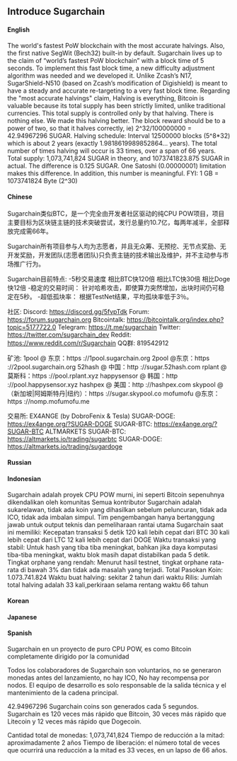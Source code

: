 Introduce Sugarchain
--------------------


#### English
The world's fastest PoW blockchain with the most accurate halvings. Also, the first native SegWit (Bech32) built-in by default. Sugarchain lives up to the claim of “world’s fastest PoW blockchain” with a block time of 5 seconds. To implement this fast block time, a new difficulty adjustment algorithm was needed and we developed it. Unlike Zcash’s N17, SugarShield-N510 (based on Zcash’s modification of Digishield) is meant to have a steady and accurate re-targeting to a very fast block time. Regarding the "most accurate halvings" claim, Halving is everything, Bitcoin is valuable because its total supply has been strictly limited, unlike traditional currencies. This total supply is controlled only by that halving. There is nothing else. We made this halving better. The block reward should be to a power of two, so that it halves correctly, ie) 2^32/100000000 = 42.94967296 SUGAR. Halving schedule: Interval 12500000 blocks (5^8*32) which is about 2 years (exactly 1.9818619989852864… years). The total number of times halving will occur is 33 times, over a span of 66 years. Total supply: 1,073,741,824 SUGAR in theory, and 1073741823.875 SUGAR in actual. The difference is 0.125 SUGAR. One Satoshi (0.00000001) limitation makes this difference. In addition, this number is meaningful. FYI: 1 GB = 1073741824 Byte (2^30)


#### Chinese
Sugarchain类似BTC，是一个完全由开发者社区驱动的纯CPU POW项目，项目主要目标为区块链主链的技术突破尝试，发行总量约10.7亿，每两年减半，全部释放完成需66年。

Sugarchain所有项目参与人均为志愿者，并且无众筹、无预挖、无节点奖励、无开发奖励，开发团队(志愿者团队)只负责主链的技术输出及维护，并不主动参与市场推广行为。

Sugarchain目前特点:
-5秒交易速度
 相比BTC快120倍
 相比LTC快30倍
 相比Doge快12倍
-稳定的交易时间：
 针对哈希攻击，即使算力突然增加，出块时间仍可稳定在5秒。
-超低孤块率：
 根据TestNet结果，平均孤块率低于3％。

社区:
Discord: https://discord.gg/5fvpTdk
Forum: https://forum.sugarchain.org
Bitcointalk: https://bitcointalk.org/index.php?topic=5177722.0
Telegram: https://t.me/sugarchain
Twitter: https://twitter.com/sugarchain_dev
Reddit: https://www.reddit.com/r/Sugarchain
QQ群: 819542912

矿池:
1pool @ 东京：https ://1pool.sugarchain.org
2pool @东京：https ://2pool.sugarchain.org
52hash @ 中国：http ://sugar.52hash.com
rplant @ 莫斯科：https ://pool.rplant.xyz
happysensor @ 韩国：http ://pool.happysensor.xyz
hashpex @ 美国：http ://hashpex.com
skypool @（新加坡|阿姆斯特丹|纽约）：https ://sugar.skypool.co
mofumofu @东京：https ://nomp.mofumofu.me

交易所:
EX4ANGE (by DobroFenix & Tesla)
    SUGAR-DOGE: https://ex4ange.org/?SUGAR-DOGE
    SUGAR-BTC: https://ex4ange.org/?SUGAR-BTC
ALTMARKETS
    SUGAR-BTC: https://altmarkets.io/trading/sugarbtc
    SUGAR-DOGE: https://altmarkets.io/trading/sugardoge

#### Russian


#### Indonesian
Sugarchain adalah proyek CPU POW murni, ini seperti Bitcoin sepenuhnya dikendalikan oleh komunitas Semua kontributor Sugarchain adalah sukarelawan, tidak ada koin yang dihasilkan sebelum peluncuran, tidak ada ICO, tidak ada imbalan simpul. Tim pengembangan hanya bertanggung jawab untuk output teknis dan pemeliharaan rantai utama Sugarchain saat ini memiliki: Kecepatan transaksi 5 detik 120 kali lebih cepat dari BTC 30 kali lebih cepat dari LTC 12 kali lebih cepat dari DOGE Waktu transaksi yang stabil: Untuk hash yang tiba tiba meningkat, bahkan jika daya komputasi tiba-tiba meningkat, waktu blok masih dapat distabilkan pada 5 detik. Tingkat orphane yang rendah: Menurut hasil testnet, tingkat orphane rata-rata di bawah 3% dan tidak ada masalah yang terjadi. Total Pasokan Koin: 1.073.741.824 Waktu buat halving: sekitar 2 tahun dari waktu Rilis: Jumlah total halving adalah 33 kali,perkiraan selama rentang waktu 66 tahun
#### Korean


#### Japanese


#### Spanish
Sugarchain en un proyecto de puro CPU POW, es como Bitcoin completamente dirigido por la comunidad

Todos los colaboradores de Sugarchain son voluntarios, no se generaron monedas antes del lanzamiento, no hay ICO, No hay recompensa por nodos.
El equipo de desarrollo es solo responsable de la salida técnica y el mantenimiento de la cadena principal.

42.94967296 Sugarchain coins son generados cada 5 segundos. Sugarchain es 120 veces más rápido que Bitcoin, 30 veces más rápido que Litecoin y 12 veces más rápido que Dogecoin.

Cantidad total de monedas: 1,073,741,824
Tiempo de reducción a la mitad: aproximadamente 2 años
Tiempo de liberación: el número total de veces que ocurrirá una reducción a la mitad es 33 veces, en un lapso de 66 años.
